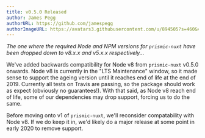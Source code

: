 ```yaml
---
title: v0.5.0 Released
author: James Pegg
authorURL: https://github.com/jamespegg
authorImageURL: https://avatars3.githubusercontent.com/u/894505?s=460&v=4
---
```


*The one where the required Node and NPM versions for `prismic-nuxt` have been dropped down to v8.x.x and v5.x.x respectively...*

<!--truncate-->

We've added backwards compatibility for Node v8 from `prismic-nuxt` v0.5.0 onwards. Node v8 is currently in the "LTS Maintenance" window, so it made sense to support the ageing version until it reaches end of life at the end of 2019. Currently all tests on Travis are passing, so the package should work as expect (obviously no guarantees!). With that said, as Node v8 reach end of life, some of our dependencies may drop support, forcing us to do the same.

Before moving onto v1 of `prismic-nuxt`, we'll reconsider compatability with Node v8. If we do keep it in, we'd likely do a major release at some point in early 2020 to remove support.
